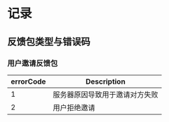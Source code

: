 # 记录

## 反馈包类型与错误码
### 用户邀请反馈包
| errorCode | Description     |
| --------- | --------------- |
| 1         | 服务器原因导致用于邀请对方失败 |
| 2         | 用户拒绝邀请          |